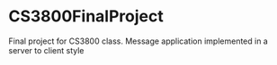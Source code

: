 # CS3800FinalProject
Final project for CS3800 class. Message application implemented in a server to client style
